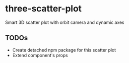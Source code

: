 # three-scatter-plot

Smart 3D scatter plot with orbit camera and dynamic axes

## TODOs

- Create detached npm package for this scatter plot
- Extend component's props
